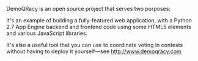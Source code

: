 DemoQRacy is an open source project that serves two purposes:

It's an example of building a fully-featured web application, with a Python 2.7 App Engine backend and frontend code using some HTML5 elements and various JavaScript libraries.

It's also a useful tool that you can use to coordinate voting in contests without having to deploy it yourself—see http://www.demoqracy.com